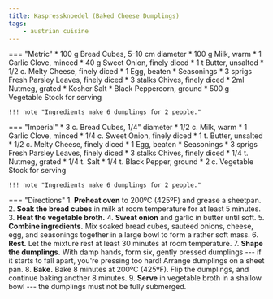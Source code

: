 ```yaml
---
title: Kaspressknoedel (Baked Cheese Dumplings)
tags:
    - austrian cuisine
---
```

=== "Metric"
    * 100 g Bread Cubes, 5-10 cm diameter
    * 100 g Milk, warm
    * 1 Garlic Clove, minced
    * 40 g Sweet Onion, finely diced
    * 1 t Butter, unsalted
    * 1/2 c. Melty Cheese, finely diced
    * 1 Egg, beaten
    * Seasonings
        * 3 sprigs Fresh Parsley Leaves, finely diced
        * 3 stalks Chives, finely diced
        * 2ml Nutmeg, grated
        * Kosher Salt
        * Black Peppercorn, ground
    * 500 g Vegetable Stock for serving

    !!! note "Ingredients make 6 dumplings for 2 people."

=== "Imperial"
    * 3 c. Bread Cubes, 1/4" diameter
    * 1/2 c. Milk, warm
    * 1 Garlic Clove, minced
    * 1/4 c. Sweet Onion, finely diced
    * 1 t. Butter, unsalted
    * 1/2 c. Melty Cheese, finely diced
    * 1 Egg, beaten
    * Seasonings
        * 3 sprigs Fresh Parsley Leaves, finely diced
        * 3 stalks Chives, finely diced
        * 1/4 t. Nutmeg, grated
        * 1/4 t. Salt
        * 1/4 t. Black Pepper, ground
    * 2 c. Vegetable Stock for serving

    !!! note "Ingredients make 6 dumplings for 2 people."

=== "Directions"
    1. **Preheat oven** to 200ºC (425ºF) and grease a sheetpan.
    2. **Soak the bread cubes** in milk at room temperature for at least 5 minutes.
    3. **Heat the vegetable broth.**
    4. **Sweat onion** and garlic in butter until soft.
    5. **Combine ingredients.** Mix soaked bread cubes, sautéed onions, cheese, egg, and seasonings together in a large bowl to form a rather soft mass.
    6. **Rest.** Let the mixture rest at least 30 minutes at room temperature.
    7. **Shape the dumplings.** With damp hands, form six, gently pressed dumplings --- if it starts to fall apart, you're pressing too hard! Arrange dumplings on a sheet pan.
    8. **Bake.**  Bake 8 minutes at 200ºC (425ºF). Flip the dumplings, and continue baking another 8 minutes.
    9. **Serve** in vegetable broth in a shallow bowl --- the dumplings must not be fully submerged.

[^bitterman]:
    {{ cite.bitterman_die_österreichische_küche }}
    86.
[^thack]:
    Hack, Thomas.
[^gutekueche]:
    ["Kaspressknödel."](https://www.gutekueche.at/kaspressknoedel-rezept-2152)
    *Gute Kueche.*
    27 Februar 2015.
[^chefkoch]:
    silvi0400.
    ["Kaspressknödel."](https://www.chefkoch.de/rezepte/366141122128509/Kaspressknoedel.html).
    *Chef Koch.*
    23 Juli 2015.
